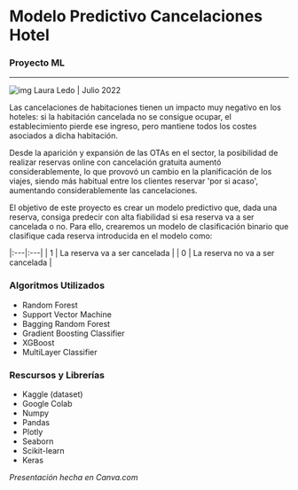 # Modelo Predictivo Cancelaciones Hotel

### Proyecto ML
-----

![img]("https://raw.githubusercontent.com/LLR-Laura/ML_Prediccion_Cancelaciones/master/img_rm.png")
Laura Ledo | Julio 2022


Las cancelaciones de habitaciones tienen un impacto muy negativo en los hoteles: si la habitación cancelada no se consigue ocupar, el establecimiento pierde ese ingreso, pero mantiene todos los costes asociados a dicha habitación. 

Desde la aparición y expansión de las OTAs en el sector, la posibilidad de realizar reservas online con cancelación gratuita aumentó considerablemente, lo que provovó un cambio en la planificación de los viajes, siendo más habitual entre los clientes reservar 'por si acaso', aumentando considerablemente las cancelaciones.

El objetivo de este proyecto es crear un modelo predictivo que, dada una reserva, consiga predecir con alta fiabilidad si esa reserva va a ser cancelada o no. Para ello, crearemos un modelo de clasificación binario que clasifique cada reserva introducida en el modelo como:

|:---|:---|
| 1 | La reserva va a ser cancelada |
| 0 | La reserva no va a ser cancelada |


### **Algoritmos Utilizados**

- Random Forest
- Support Vector Machine
- Bagging Random Forest
- Gradient Boosting Classifier
- XGBoost
- MultiLayer Classifier 

### **Rescursos y Librerías**

- Kaggle (dataset)
- Google Colab 
- Numpy
- Pandas
- Plotly
- Seaborn
- Scikit-learn
- Keras

*Presentación hecha en Canva.com*